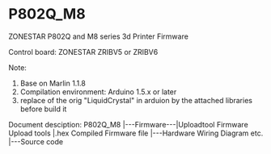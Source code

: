 # P802Q_M8
ZONESTAR P802Q and M8 series 3d Printer Firmware

Control board:
ZONESTAR ZRIBV5 or ZRIBV6

Note:
1. Base on Marlin 1.1.8
2. Compilation environment: Arduino 1.5.x or later
3. replace of the orig "LiquidCrystal" in arduion by the attached libraries before build it

Document desciption:
P802Q_M8
|---Firmware---|Uploadtool    Firmware Upload tools 
               |.hex          Compiled Firmware file
|---Hardware                  Wiring Diagram etc.
|---Source code

